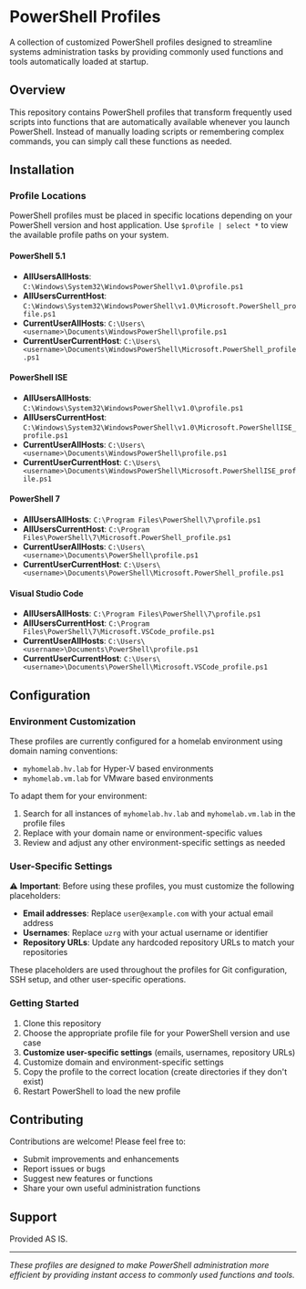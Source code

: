 # PowerShell Profiles

A collection of customized PowerShell profiles designed to streamline systems administration tasks by providing commonly used functions and tools automatically loaded at startup.

## Overview

This repository contains PowerShell profiles that transform frequently used scripts into functions that are automatically available whenever you launch PowerShell. Instead of manually loading scripts or remembering complex commands, you can simply call these functions as needed.

## Installation

### Profile Locations

PowerShell profiles must be placed in specific locations depending on your PowerShell version and host application. Use `$profile | select *` to view the available profile paths on your system.

#### PowerShell 5.1
- **AllUsersAllHosts**: `C:\Windows\System32\WindowsPowerShell\v1.0\profile.ps1`
- **AllUsersCurrentHost**: `C:\Windows\System32\WindowsPowerShell\v1.0\Microsoft.PowerShell_profile.ps1`
- **CurrentUserAllHosts**: `C:\Users\<username>\Documents\WindowsPowerShell\profile.ps1`
- **CurrentUserCurrentHost**: `C:\Users\<username>\Documents\WindowsPowerShell\Microsoft.PowerShell_profile.ps1`

#### PowerShell ISE
- **AllUsersAllHosts**: `C:\Windows\System32\WindowsPowerShell\v1.0\profile.ps1`
- **AllUsersCurrentHost**: `C:\Windows\System32\WindowsPowerShell\v1.0\Microsoft.PowerShellISE_profile.ps1`
- **CurrentUserAllHosts**: `C:\Users\<username>\Documents\WindowsPowerShell\profile.ps1`
- **CurrentUserCurrentHost**: `C:\Users\<username>\Documents\WindowsPowerShell\Microsoft.PowerShellISE_profile.ps1`

#### PowerShell 7
- **AllUsersAllHosts**: `C:\Program Files\PowerShell\7\profile.ps1`
- **AllUsersCurrentHost**: `C:\Program Files\PowerShell\7\Microsoft.PowerShell_profile.ps1`
- **CurrentUserAllHosts**: `C:\Users\<username>\Documents\PowerShell\profile.ps1`
- **CurrentUserCurrentHost**: `C:\Users\<username>\Documents\PowerShell\Microsoft.PowerShell_profile.ps1`

#### Visual Studio Code
- **AllUsersAllHosts**: `C:\Program Files\PowerShell\7\profile.ps1`
- **AllUsersCurrentHost**: `C:\Program Files\PowerShell\7\Microsoft.VSCode_profile.ps1`
- **CurrentUserAllHosts**: `C:\Users\<username>\Documents\PowerShell\profile.ps1`
- **CurrentUserCurrentHost**: `C:\Users\<username>\Documents\PowerShell\Microsoft.VSCode_profile.ps1`

## Configuration

### Environment Customization

These profiles are currently configured for a homelab environment using domain naming conventions:
- `myhomelab.hv.lab` for Hyper-V based environments
- `myhomelab.vm.lab` for VMware based environments

To adapt them for your environment:

1. Search for all instances of `myhomelab.hv.lab` and `myhomelab.vm.lab` in the profile files
2. Replace with your domain name or environment-specific values
3. Review and adjust any other environment-specific settings as needed

### User-Specific Settings

⚠️ **Important**: Before using these profiles, you must customize the following placeholders:

- **Email addresses**: Replace `user@example.com` with your actual email address
- **Usernames**: Replace `uzrg` with your actual username or identifier
- **Repository URLs**: Update any hardcoded repository URLs to match your repositories

These placeholders are used throughout the profiles for Git configuration, SSH setup, and other user-specific operations.

### Getting Started

1. Clone this repository
2. Choose the appropriate profile file for your PowerShell version and use case
3. **Customize user-specific settings** (emails, usernames, repository URLs)
4. Customize domain and environment-specific settings
5. Copy the profile to the correct location (create directories if they don't exist)
6. Restart PowerShell to load the new profile

## Contributing

Contributions are welcome! Please feel free to:
- Submit improvements and enhancements
- Report issues or bugs
- Suggest new features or functions
- Share your own useful administration functions

## Support

Provided AS IS.

---

*These profiles are designed to make PowerShell administration more efficient by providing instant access to commonly used functions and tools.*
